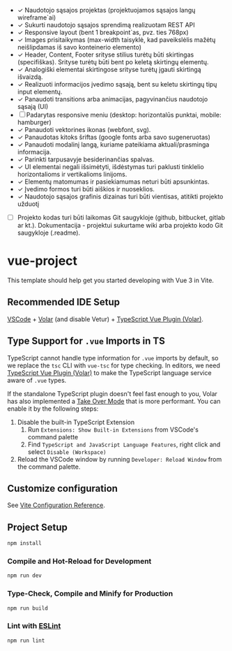* &check; Naudotojo sąsajos projektas (projektuojamos sąsajos langų wireframe`ai)
* &check; Sukurti naudotojo sąsajos sprendimą realizuotam REST API
* &check; Responsive layout (bent 1 breakpoint`as, pvz. ties 768px)
* &check; Images prisitaikymas (max-width taisyklė, kad paveikslėlis mažėtų neišlipdamas iš savo konteinerio elemento)
* &check; Header, Content, Footer srityse stilius turėtų būti skirtingas (specifiškas). Srityse turėtų būti bent po keletą skirtingų elementų. 
* &check; Analogiški elementai skirtingose srityse turėtų įgauti skirtingą išvaizdą.
* &check; Realizuoti informacijos įvedimo sąsają, bent su keletu skirtingų tipų input elementų.
* &check; Panaudoti transitions arba animacijas, pagyvinančius naudotojo sąsają (UI)
* &#x2610; Padarytas responsive meniu (desktop: horizontalūs punktai, mobile: hamburger)
* &check; Panaudoti vektorines ikonas (webfont, svg).
* &check; Panaudotas kitoks šriftas (google fonts arba savo sugeneruotas)
* &check; Panaudoti modalinį langą, kuriame pateikiama aktuali/prasminga informacija.
* &check; Parinkti tarpusavyje besiderinančias spalvas.
* &check; UI elementai negali išsimėtyti, išdėstymas turi paklusti tinklelio horizontalioms ir vertikalioms linijoms.
* &check; Elementų matomumas ir pasiekiamumas neturi būti apsunkintas.
* &check; Įvedimo formos turi būti aiškios ir nuoseklios.
* &check; Naudotojo sąsajos grafinis dizainas turi būti vientisas, atitikti projekto užduotį
- &#x2610; Projekto kodas turi būti laikomas Git saugykloje (github, bitbucket, gitlab ar kt.). Dokumentacija - projektui sukurtame wiki arba projekto kodo Git saugykloje (.readme).


# vue-project

This template should help get you started developing with Vue 3 in Vite.

## Recommended IDE Setup

[VSCode](https://code.visualstudio.com/) + [Volar](https://marketplace.visualstudio.com/items?itemName=Vue.volar) (and disable Vetur) + [TypeScript Vue Plugin (Volar)](https://marketplace.visualstudio.com/items?itemName=Vue.vscode-typescript-vue-plugin).

## Type Support for `.vue` Imports in TS

TypeScript cannot handle type information for `.vue` imports by default, so we replace the `tsc` CLI with `vue-tsc` for type checking. In editors, we need [TypeScript Vue Plugin (Volar)](https://marketplace.visualstudio.com/items?itemName=Vue.vscode-typescript-vue-plugin) to make the TypeScript language service aware of `.vue` types.

If the standalone TypeScript plugin doesn't feel fast enough to you, Volar has also implemented a [Take Over Mode](https://github.com/johnsoncodehk/volar/discussions/471#discussioncomment-1361669) that is more performant. You can enable it by the following steps:

1. Disable the built-in TypeScript Extension
    1) Run `Extensions: Show Built-in Extensions` from VSCode's command palette
    2) Find `TypeScript and JavaScript Language Features`, right click and select `Disable (Workspace)`
2. Reload the VSCode window by running `Developer: Reload Window` from the command palette.

## Customize configuration

See [Vite Configuration Reference](https://vitejs.dev/config/).

## Project Setup

```sh
npm install
```

### Compile and Hot-Reload for Development

```sh
npm run dev
```

### Type-Check, Compile and Minify for Production

```sh
npm run build
```

### Lint with [ESLint](https://eslint.org/)

```sh
npm run lint
```
